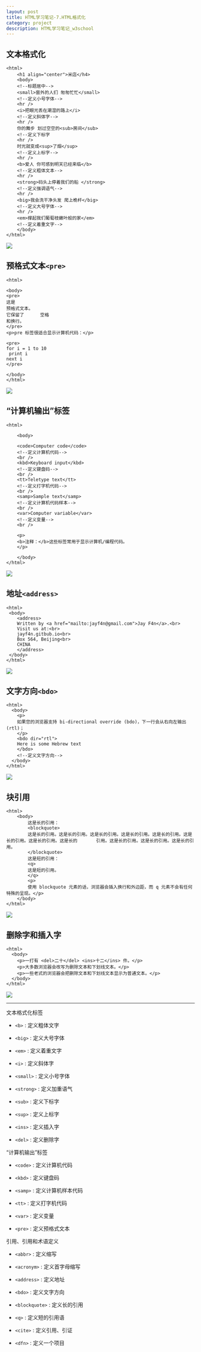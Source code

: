 ```yaml
---
layout: post
title: HTML学习笔记-7.HTML格式化
category: project
description: HTML学习笔记_w3school
---
```


## 文本格式化


    <html>
        <h1 align="center">米店</h4>
        <body>
        <!--标题居中-->
        <small>窗外的人们 匆匆忙忙</small>
        <!--定义小号字体-->
        <hr />
        <i>把眼光丢在潮湿的路上</i>
        <!--定义斜体字-->
        <hr />
        你的舞步 划过空空的<sub>房间</sub>
        <!--定义下标字
        <hr />
        时光就变成<sup>了烟</sup>
        <!--定义上标字-->
        <hr />
        <b>爱人 你可感到明天已经来临</b>
        <!--定义粗体文本-->
        <hr />
        <strong>码头上停着我们的船 </strong>
        <!--定义强调语气-->
        <hr />
        <big>我会洗干净头发 爬上桅杆</big>
        <!--定义大号字体-->
        <hr />
        <em>撑起我们葡萄枝嫩叶般的家</em>
        <!--定义着重文字-->
        </body>
    </html>



![](http://7xrabv.com1.z0.glb.clouddn.com/wb.jpg)





## 预格式文本`<pre>`



    <html>

    <body>
    <pre>
    这是
    预格式文本。
    它保留了      空格
    和换行。
    </pre>
    <p>pre 标签很适合显示计算机代码：</p>

    <pre>
    for i = 1 to 10
     print i
    next i
    </pre>

    </body>
    </html>




![](http://7xrabv.com1.z0.glb.clouddn.com/pre.jpg)





## “计算机输出”标签





    <html>

        <body>

        <code>Computer code</code>
        <!--定义计算机代码-->
        <br />
        <kbd>Keyboard input</kbd>
        <!--定义键盘码-->
        <br />
        <tt>Teletype text</tt>
        <!--定义打字机代码-->
        <br />
        <samp>Sample text</samp>
        <!--定义计算机代码样本-->
        <br />
        <var>Computer variable</var>
        <!--定义变量-->
        <br />

        <p>
        <b>注释：</b>这些标签常用于显示计算机/编程代码。
        </p>

        </body>
    </html>



![](http://7xrabv.com1.z0.glb.clouddn.com/code.jpg)




## 地址`<address>`




    <html>
     <body>
        <address>
        Written by <a href="mailto:jayf4n@gmail.com">Jay F4n</a>.<br>
        Visit us at:<br>
        jayf4n.gitbub.io<br>
        Box 564, Beijing<br>
        CHINA
        </address>
     </body>
    </html>




![](http://7xrabv.com1.z0.glb.clouddn.com/addressjpg.jpg)



## 文字方向`<bdo>`



    <html>
      <body>
        <p>
        如果您的浏览器支持 bi-directional override (bdo)，下一行会从右向左输出 (rtl)；
        </p>
        <bdo dir="rtl">
        Here is some Hebrew text
        </bdo>
        <!--定义文字方向-->
      </body>
    </html>



![](http://7xrabv.com1.z0.glb.clouddn.com/bdo.jpg)




## 块引用




    <html>
        <body>
            这是长的引用：
            <blockquote>
            这是长的引用。这是长的引用。这是长的引用。这是长的引用。这是长的引用。这是长的引用。这是长的引用。这是长的       引用。这是长的引用。这是长的引用。这是长的引用。
            </blockquote>
            这是短的引用：
            <q>
            这是短的引用。
            </q>
            <p>
            使用 blockquote 元素的话，浏览器会插入换行和外边距，而 q 元素不会有任何特殊的呈现。</p>
        </body>
    </html>




![](http://7xrabv.com1.z0.glb.clouddn.com/quote.jpg)





## 删除字和插入字



    <html>
      <body>
        <p>一打有 <del>二十</del> <ins>十二</ins> 件。</p>
        <p>大多数浏览器会改写为删除文本和下划线文本。</p>
        <p>一些老式的浏览器会把删除文本和下划线文本显示为普通文本。</p>
      </body>
    </html>




![](http://7xrabv.com1.z0.glb.clouddn.com/del.jpg)



-------------------------



文本格式化标签

* `<b>`  : 定义粗体文字

* `<big>` : 定义大号字体

* `<em>` : 定义着重文字

* `<i>` : 定义斜体字

* `<small>` : 定义小号字体

* `<strong>` : 定义加重语气

* `<sub>` : 定义下标字

* `<sup>` : 定义上标字

* `<ins>` : 定义插入字

* `<del>` : 定义删除字



“计算机输出”标签

* `<code>` : 定义计算机代码

* `<kbd>` : 定义键盘码

* `<samp>` : 定义计算机样本代码

* `<tt>` : 定义打字机代码

* `<var>` : 定义变量

* `<pre>` : 定义预格式文本


引用、引用和术语定义

* `<abbr>` : 定义缩写

* `<acronym>` : 定义首字母缩写

* `<address>` : 定义地址

* `<bdo>` : 定义文字方向

* `<blockquote>` : 定义长的引用

* `<q>` : 定义短的引用语

* `<cite>` : 定义引用、引证

* `<dfn>` : 定义一个项目















































































